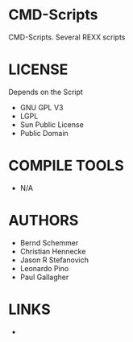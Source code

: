 CMD-Scripts
===========

CMD-Scripts. Several REXX scripts


LICENSE
===============
Depends on the Script
- GNU GPL V3
- LGPL
- Sun Public License
- Public Domain

COMPILE TOOLS
===============
* N/A

AUTHORS
===============
* Bernd Schemmer
* Christian Hennecke
* Jason R Stefanovich
* Leonardo Pino
* Paul Gallagher

LINKS
===============
* 